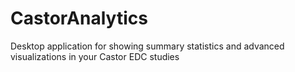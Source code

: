 # CastorAnalytics
Desktop application for showing summary statistics and advanced visualizations in your Castor EDC studies
